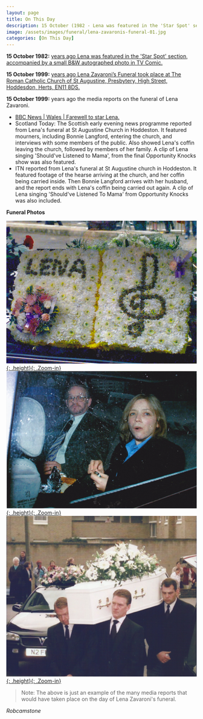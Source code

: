 ```yaml
---
layout: page
title: On This Day
description: 15 October (1982 - Lena was featured in the 'Star Spot' section, accompanied by a small B&W autographed photo in TV Comic. 1999 - Lena Zavaroni’s Funeral took place at The Roman Catholic Church of St Augustine, Presbytery, High Street, Hoddesdon, Herts, EN11 8DS. Also on this day the media in all it's forms reported on the funeral of Lena Zavaroni.)
image: /assets/images/funeral/lena-zavaronis-funeral-01.jpg
categories: [On This Day]
---
```


**15 October 1982:**
[<span id="age1"></span> years ago Lena was featured in the 'Star Spot' section, accompanied by a small B&W autographed photo in TV Comic.](/comics/tv%20comic/1982/10/15/tv-comic.html)

**15 October 1999:**
[<span id="age2"></span> years ago Lena Zavaroni’s Funeral took place at The Roman Catholic Church of St Augustine, Presbytery, High Street, Hoddesdon, Herts, EN11 8DS.](/biography/lena-zavaroni#lena-zavaronis-funeral)

**15 October 1999:**
<span id="age3"></span> years ago the media reports on the funeral of Lena Zavaroni.
* [BBC News &#124; Wales &#124; Farewell to star Lena.](http://news.bbc.co.uk/1/hi/wales/476065.stm)
* Scotland Today: The Scottish early evening news programme reported from Lena's funeral at St Augustine Church in Hoddeston. It featured mourners, including Bonnie Langford, entering the church, and interviews with some members of the public. Also showed Lena's coffin leaving the church, followed by members of her family. A clip of Lena singing 'Should've Listened to Mama', from the final Opportunity Knocks show was also featured.
* ITN reported from Lena's funeral at St Augustine church in Hoddeston. It featured footage of the hearse arriving at the church, and her coffin being carried inside. Then Bonnie Langford arrives with her husband, and the report ends with Lena's coffin being carried out again. A clip of Lena singing 'Should've Listened To Mama' from Opportunity Knocks was also included.

**Funeral Photos**

[![](/assets/images/funeral/lena-zavaronis-funeral-01.jpg){: .height}{: .Zoom-in}](/assets/images/funeral/lena-zavaronis-funeral-01.jpg)
[![](/assets/images/funeral/lena-zavaronis-funeral-02.jpg){: .height}{: .Zoom-in}](/assets/images/funeral/lena-zavaronis-funeral-02.jpg)
[![](/assets/images/funeral/lena-zavaronis-funeral-03.jpg){: .height}{: .Zoom-in}](/assets/images/funeral/lena-zavaronis-funeral-03.jpg)

> Note: The above is just an example of the many media reports that would have taken place on the day of Lena Zavaroni's funeral.

<cite>Robcamstone</cite>

<style>
.height {width:auto; height:187px;}
</style>

<!-- Script for calculating number of years ago -->
<script>
var dob = '19821015';
var year = Number(dob.substr(0, 4));
var month = Number(dob.substr(4, 2)) - 1;
var day = Number(dob.substr(6, 2));
var today = new Date();
var age1 = today.getFullYear() - year;
if (today.getMonth() < month || (today.getMonth() == month && today.getDate() < day)) {
age1--;
}
document.getElementById("age1").innerHTML=age1;

var dob = '19991015';
var year = Number(dob.substr(0, 4));
var month = Number(dob.substr(4, 2)) - 1;
var day = Number(dob.substr(6, 2));
var today = new Date();
var age2 = today.getFullYear() - year;
if (today.getMonth() < month || (today.getMonth() == month && today.getDate() < day)) {
age2--;
}
document.getElementById("age2").innerHTML=age2;

var dob = '19991015';
var year = Number(dob.substr(0, 4));
var month = Number(dob.substr(4, 2)) - 1;
var day = Number(dob.substr(6, 2));
var today = new Date();
var age3 = today.getFullYear() - year;
if (today.getMonth() < month || (today.getMonth() == month && today.getDate() < day)) {
age3--;
}
document.getElementById("age3").innerHTML=age3;
</script>
<!-- Scripts -->
